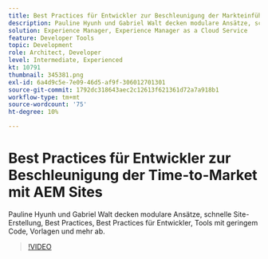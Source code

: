 ```yaml
---
title: Best Practices für Entwickler zur Beschleunigung der Markteinführungszeit
description: Pauline Hyunh und Gabriel Walt decken modulare Ansätze, schnelle Site-Erstellung , Best Practices für Entwickler, Tools mit geringem Code, Vorlagen und mehr ab. (Sollte zwischen 60 und 160 Zeichen lang sein, beträgt aber 177 Zeichen)
solution: Experience Manager, Experience Manager as a Cloud Service
feature: Developer Tools
topic: Development
role: Architect, Developer
level: Intermediate, Experienced
kt: 10791
thumbnail: 345381.png
exl-id: 6a4d9c5e-7e09-46d5-af9f-306012701301
source-git-commit: 1792dc318643aec2c12613f621361d72a7a918b1
workflow-type: tm+mt
source-wordcount: '75'
ht-degree: 10%

---
```


# Best Practices für Entwickler zur Beschleunigung der Time-to-Market mit AEM Sites

Pauline Hyunh und Gabriel Walt decken modulare Ansätze, schnelle Site-Erstellung, Best Practices, Best Practices für Entwickler, Tools mit geringem Code, Vorlagen und mehr ab.

>[!VIDEO](https://video.tv.adobe.com/v/345381/?quality=12&learn=on)
